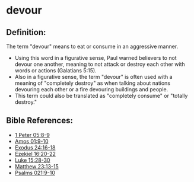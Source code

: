 # devour #

## Definition: ##

The term "devour" means to eat or consume in an aggressive manner.

* Using this word in a figurative sense, Paul warned believers to not devour one another, meaning to not attack or destroy each other with words or actions (Galatians 5:15).
* Also in a figurative sense, the term "devour" is often used with a meaning of "completely destroy" as when talking about nations devouring each other or a fire devouring buildings and people.
* This term could also be translated as "completely consume" or "totally destroy."

## Bible References: ##

* [1 Peter 05:8-9](en/tn/1pe/help/05/08)
* [Amos 01:9-10](en/tn/amo/help/01/09)
* [Exodus 24:16-18](en/tn/exo/help/24/16)
* [Ezekiel 16:20-22](en/tn/ezk/help/16/20)
* [Luke 15:28-30](en/tn/luk/help/15/28)
* [Matthew 23:13-15](en/tn/mat/help/23/13)
* [Psalms 021:9-10](en/tn/psa/help/21/09)